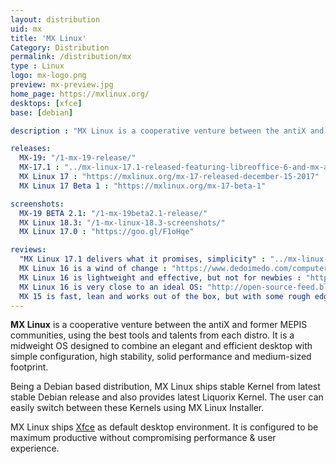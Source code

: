 ```yaml
---
layout: distribution
uid: mx
title: 'MX Linux'
Category: Distribution
permalink: /distribution/mx
type : Linux
logo: mx-logo.png
preview: mx-preview.jpg
home_page: https://mxlinux.org/
desktops: [xfce]
base: [debian]

description : "MX Linux is a cooperative venture between the antiX and former MEPIS communities, using the best tools and talents from each distributions."

releases:
  MX-19: "/1-mx-19-release/"
  MX-17.1 : "../mx-linux-17.1-released-featuring-libreoffice-6-and-mx-apps-improvements/"
  MX Linux 17 : "https://mxlinux.org/mx-17-released-december-15-2017"
  MX Linux 17 Beta 1 : "https://mxlinux.org/mx-17-beta-1"

screenshots:
  MX-19 BETA 2.1: "/1-mx-19beta2.1-release/"
  MX Linux 18.3: "/1-mx-linux-18.3-screenshots/"
  MX Linux 17.0 : "https://goo.gl/F1oHqe"

reviews:
  "MX Linux 17.1 delivers what it promises, simplicity" : "../mx-linux-17.1-is-a-success-in-delivering-a-simple-os/"
  MX Linux 16 is a wind of change : "https://www.dedoimedo.com/computers/mx-16.html"
  MX Linux 16 is lightweight and effective, but not for newbies : "http://distrowatch.com/weekly.php?issue=20170109#mx"
  MX Linux 16 is very close to an ideal OS: "http://open-source-feed.blogspot.com/2017/02/mx-linux-16-is-very-close-to-ideal.html"
  MX 15 is fast, lean and works out of the box, but with some rough edges : "https://www.dedoimedo.com/computers/mx-15.html"
---
```


**MX Linux** is a cooperative venture between the antiX and former MEPIS communities, using the best tools and talents from each distro. It is a midweight OS designed to combine an elegant and efficient desktop with simple configuration, high stability, solid performance and medium-sized footprint.

Being a Debian based distribution, MX Linux ships stable Kernel from latest stable Debian release and also provides latest Liquorix Kernel. The user can easily switch between these Kernels using MX Linux Installer.

MX Linux ships [Xfce](/desktop/xfce) as default desktop environment. It is configured to be maximum productive without compromising performance & user experience.